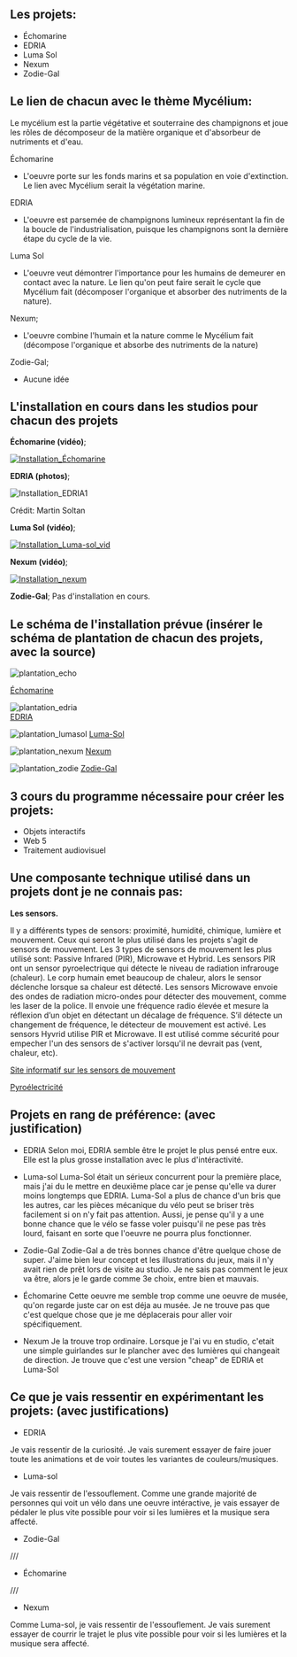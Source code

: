 ## Les projets:
* Échomarine
* EDRIA 
* Luma Sol 
* Nexum  
* Zodie-Gal

## Le lien de chacun avec le thème Mycélium:
Le mycélium est la partie végétative et souterraine des champignons et joue les rôles de décomposeur de la matière organique et d'absorbeur de nutriments et d'eau.

Échomarine
* L'oeuvre porte sur les fonds marins et sa population en voie d'extinction. Le lien avec Mycélium serait la végétation marine.

EDRIA
* L'oeuvre est parsemée de champignons lumineux représentant la fin de la boucle de l'industrialisation, puisque les champignons sont la dernière étape du cycle de la vie. 

Luma Sol 
* L'oeuvre veut démontrer l'importance pour les humains de demeurer en contact avec la nature. Le lien qu'on peut faire serait le cycle que Mycélium fait (décomposer l'organique et absorber des nutriments de la nature).

Nexum; 
* L'oeuvre combine l'humain et la nature comme le Mycélium fait (décompose l'organique et absorbe des nutriments de la nature)

Zodie-Gal; 
* Aucune idée

## L'installation en cours dans les studios pour chacun des projets 

**Échomarine (vidéo)**; 

[![Installation_Échomarine](http://img.youtube.com/vi/J3RE-UOXL6w/0.jpg)](http://www.youtube.com/watch?v=J3RE-UOXL6w)


**EDRIA (photos)**;  

![Installation_EDRIA1](media/20230224_installation.png)

Crédit: Martin Soltan

**Luma Sol (vidéo)**; 

[![Installation_Luma-sol_vid](https://img.youtube.com/vi/Ot-g9M8m8JM/0.jpg)](http://www.youtube.com/watch?v=Ot-g9M8m8JM)


**Nexum (vidéo)**; 

[![Installation_nexum](https://img.youtube.com/vi/pxkVXRrlY-Q/0.jpg)](http://www.youtube.com/watch?v=pxkVXRrlY-Q)

**Zodie-Gal**; 
Pas d'installation en cours.

## Le schéma de l'installation prévue (insérer le schéma de plantation de chacun des projets, avec la source)
![plantation_echo](https://user-images.githubusercontent.com/90852900/216374037-8080de26-ad2f-4eeb-83c4-d4192a348956.png)

[Échomarine](https://github.com/Echomarine/Echomarine/tree/main/docs/preproduction)


![plantation_edria](https://github.com/F-C-A/EDRIA/blob/main/docs/preproduction/medias/plan_direction_capteur.png)    
[EDRIA](https://github.com/F-C-A/EDRIA/tree/main/docs/preproduction)


![plantation_lumasol](https://user-images.githubusercontent.com/78884924/216162243-62f71502-2c40-4cc7-b42d-831b07b1f35d.png)
[Luma-Sol](https://github.com/Kawabongaaa/LumaSol/tree/main/docs/preproduction)


![plantation_nexum](https://github.com/Boucle-RDDL/Nexum/blob/main/docs/preproduction/medias/Passe_lumiere.png)
[Nexum](https://github.com/Boucle-RDDL/Nexum/)


![plantation_zodie](https://github.com/tim-montmorency/66B-modele_de_projet/blob/main/docs/preproduction/medias/o3_plantation.svg)
[Zodie-Gal](https://github.com/tim-montmorency/66B-modele_de_projet/tree/main/docs/preproduction)

## 3 cours du programme nécessaire pour créer les projets:
* Objets interactifs
* Web 5
* Traitement audiovisuel

## Une composante technique utilisé dans un projets dont je ne connais pas:
**Les sensors.**

Il y a différents types de sensors: proximité, humidité, chimique, lumière et mouvement.
Ceux qui seront le plus utilisé dans les projets s'agit de sensors de mouvement. 
Les 3 types de sensors de mouvement les plus utilisé sont: Passive Infrared (PIR), Microwave et Hybrid.
Les sensors PIR ont un sensor pyroelectrique qui détecte le niveau de radiation infrarouge (chaleur). Le corp humain emet beaucoup de chaleur, alors le sensor déclenche lorsque sa chaleur est détecté.
Les sensors Microwave envoie des ondes de radiation micro-ondes pour détecter des mouvement, comme les laser de la police.  Il envoie une fréquence radio élevée et mesure la réflexion d’un objet en détectant un décalage de fréquence. S’il détecte un changement de fréquence, le détecteur de mouvement est activé.
Les sensors Hyvrid utilise PIR et Microwave. Il est utilisé comme sécurité pour empecher l'un des sensors de s'activer lorsqu'il ne devrait pas (vent, chaleur, etc).

[Site informatif sur les sensors de mouvement](https://www.arrow.com/en/research-and-events/articles/how-motion-sensors-work)

[Pyroélectricité](https://en.wikipedia.org/wiki/Pyroelectricity)

## Projets en rang de préférence: (avec justification)
* EDRIA
Selon moi, EDRIA semble être le projet le plus pensé entre eux. Elle est la plus grosse installation avec le plus d'intéractivité.

* Luma-sol
Luma-Sol était un sérieux concurrent pour la première place, mais j'ai du le mettre en deuxiême place car je pense qu'elle va durer moins longtemps que EDRIA. Luma-Sol a plus de chance d'un bris que les autres, car les pièces mécanique du vélo peut se briser très facilement si on n'y fait pas attention. Aussi, je pense qu'il y a une bonne chance que le vélo se fasse voler puisqu'il ne pese pas très lourd, faisant en sorte que l'oeuvre ne pourra plus fonctionner.

* Zodie-Gal
Zodie-Gal a de très bonnes chance d'être quelque chose de super. J'aime bien leur concept et les illustrations du jeux, mais il n'y avait rien de prêt lors de visite au studio. Je ne sais pas comment le jeux va être, alors je le garde comme 3e choix, entre bien et mauvais.

* Échomarine
Cette oeuvre me semble trop comme une oeuvre de musée, qu'on regarde juste car on est déja au musée. Je ne trouve pas que c'est quelque chose que je me déplacerais pour aller voir spécifiquement.

* Nexum
Je la trouve trop ordinaire. Lorsque je l'ai vu en studio, c'etait une simple guirlandes sur le plancher avec des lumières qui changeait de direction. Je trouve que c'est une version "cheap" de EDRIA et Luma-Sol

## Ce que je vais ressentir en expérimentant les projets: (avec justifications)

* EDRIA

Je vais ressentir de la curiosité. Je vais surement essayer de faire jouer toute les animations et de voir toutes les variantes de couleurs/musiques.
* Luma-sol

Je vais ressentir de l'essouflement. Comme une grande majorité de personnes qui voit un vélo dans une oeuvre intéractive, je vais essayer de pédaler le plus vite possible pour voir si les lumières et la musique sera affecté.
* Zodie-Gal

///
* Échomarine

///
* Nexum

Comme Luma-sol, je vais ressentir de l'essouflement. Je vais surement essayer de courrir le trajet le plus vite possible pour voir si les lumières et la musique sera affecté.
